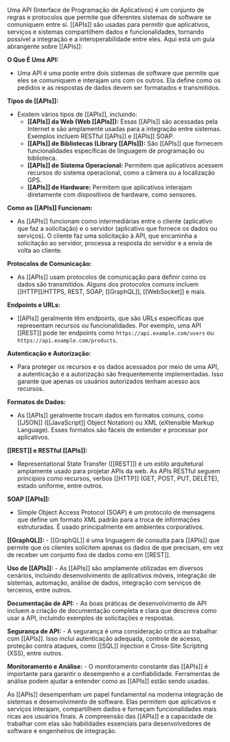 Uma API (Interface de Programação de Aplicativos) é um conjunto de regras e protocolos que permite que diferentes sistemas de software se comuniquem entre si. [[APIs]] são usadas para permitir que aplicativos, serviços e sistemas compartilhem dados e funcionalidades, tornando possível a integração e a interoperabilidade entre eles. Aqui está um guia abrangente sobre [[APIs]]:

**O Que É Uma API:**

- Uma API é uma ponte entre dois sistemas de software que permite que eles se comuniquem e interajam uns com os outros. Ela define como os pedidos e as respostas de dados devem ser formatados e transmitidos.

**Tipos de [[APIs]]:**

- Existem vários tipos de [[APIs]], incluindo:
    - **[[APIs]] da Web (Web [[APIs]]):** Essas [[APIs]] são acessadas pela Internet e são amplamente usadas para a integração entre sistemas. Exemplos incluem RESTful [[APIs]] e [[APIs]] SOAP.
    - **[[APIs]] de Bibliotecas (Library [[APIs]]):** São [[APIs]] que fornecem funcionalidades específicas de linguagem de programação ou biblioteca.
    - **[[APIs]] de Sistema Operacional:** Permitem que aplicativos acessem recursos do sistema operacional, como a câmera ou a localização GPS.
    - **[[APIs]] de Hardware:** Permitem que aplicativos interajam diretamente com dispositivos de hardware, como sensores.

**Como as [[APIs]] Funcionam:**

- As [[APIs]] funcionam como intermediárias entre o cliente (aplicativo que faz a solicitação) e o servidor (aplicativo que fornece os dados ou serviços). O cliente faz uma solicitação à API, que encaminha a solicitação ao servidor, processa a resposta do servidor e a envia de volta ao cliente.

**Protocolos de Comunicação:**

- As [[APIs]] usam protocolos de comunicação para definir como os dados são transmitidos. Alguns dos protocolos comuns incluem [[HTTP]]/HTTPS, REST, SOAP, [[GraphQL]], [[WebSocket]] e mais.

**Endpoints e URLs:**

- [[APIs]] geralmente têm endpoints, que são URLs específicas que representam recursos ou funcionalidades. Por exemplo, uma API [[REST]] pode ter endpoints como `https://api.example.com/users` ou `https://api.example.com/products`.

**Autenticação e Autorização:**

- Para proteger os recursos e os dados acessados por meio de uma API, a autenticação e a autorização são frequentemente implementadas. Isso garante que apenas os usuários autorizados tenham acesso aos recursos.

**Formatos de Dados:**

- As [[APIs]] geralmente trocam dados em formatos comuns, como [[JSON]] ([[JavaScript]] Object Notation) ou XML (eXtensible Markup Language). Esses formatos são fáceis de entender e processar por aplicativos.

**[[REST]] e RESTful [[APIs]]:**

- Representational State Transfer ([[REST]]) é um estilo arquitetural amplamente usado para projetar APIs da web. As APIs RESTful seguem princípios como recursos, verbos [[HTTP]] (GET, POST, PUT, DELETE), estado uniforme, entre outros.

**SOAP [[APIs]]:**

- Simple Object Access Protocol (SOAP) é um protocolo de mensagens que define um formato XML padrão para a troca de informações estruturadas. É usado principalmente em ambientes corporativos.

**[[GraphQL]]:** - [[GraphQL]] é uma linguagem de consulta para [[APIs]] que permite que os clientes solicitem apenas os dados de que precisam, em vez de receber um conjunto fixo de dados como em [[REST]].

**Uso de [[APIs]]:** - As [[APIs]] são amplamente utilizadas em diversos cenários, incluindo desenvolvimento de aplicativos móveis, integração de sistemas, automação, análise de dados, integração com serviços de terceiros, entre outros.

**Documentação de API:** - As boas práticas de desenvolvimento de API incluem a criação de documentação completa e clara que descreva como usar a API, incluindo exemplos de solicitações e respostas.

**Segurança de API:** - A segurança é uma consideração crítica ao trabalhar com [[APIs]]. Isso inclui autenticação adequada, controle de acesso, proteção contra ataques, como [[SQL]] injection e Cross-Site Scripting (XSS), entre outros.

**Monitoramento e Análise:** - O monitoramento constante das [[APIs]] é importante para garantir o desempenho e a confiabilidade. Ferramentas de análise podem ajudar a entender como as [[APIs]] estão sendo usadas.

As [[APIs]] desempenham um papel fundamental na moderna integração de sistemas e desenvolvimento de software. Elas permitem que aplicativos e serviços interajam, compartilhem dados e forneçam funcionalidades mais ricas aos usuários finais. A compreensão das [[APIs]] e a capacidade de trabalhar com elas são habilidades essenciais para desenvolvedores de software e engenheiros de integração.

